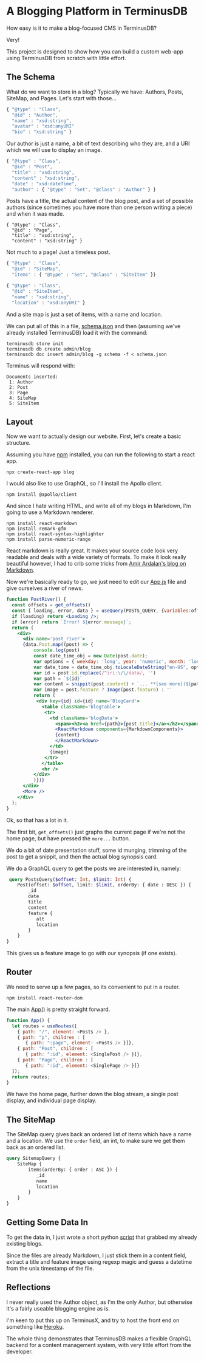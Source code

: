 # A Blogging Platform in TerminusDB

How easy is it to make a blog-focused CMS in TerminusDB?

Very!

This project is designed to show how you can build a custom web-app
using TerminusDB from scratch with little effort.

## The Schema

What do we want to store in a blog?  Typically we have: Authors, Posts, SiteMap,
and Pages. Let's start with those...

```javascript
{ "@type" : "Class",
  "@id" : "Author",
  "name" : "xsd:string",
  "avatar" : "xsd:anyURI"
  "bio" : "xsd:string" }
```

Our author is just a name, a bit of text describing who they are, and
a URI which we will use to display an image.

```javascript
{ "@type" : "Class",
  "@id" : "Post",
  "title" : "xsd:string",
  "content" : "xsd:string",
  "date" : "xsd:dateTime",
  "author" : { "@type" : "Set", "@class" : "Author" } }
```

Posts have a title, the actual content of the blog post, and a set of
possible authors (since sometimes you have more than one person
writing a piece) and when it was made.

```
{ "@type" : "Class",
  "@id" : "Page",
  "title" : "xsd:string",
  "content" : "xsd:string" }
```

Not much to a page! Just a timeless post.

```javascript
{ "@type" : "Class",
  "@id" : "SiteMap",
  "items" : { "@type" : "Set", "@class" : "SiteItem" }}

{ "@type" : "Class",
  "@id" : "SiteItem",
  "name" : "xsd:string",
  "location" : "xsd:anyURI" }
```

And a site map is just a set of items, with a name and location.

We can put all of this in a file, [schema.json](schema.json) and then (assuming we've already installed TerminusDB) load it with the command:

```shell
terminusdb store init
terminusdb db create admin/blog
terminusdb doc insert admin/blog -g schema -f < schema.json
```

Terminus will respond with:

```shell
Documents inserted:
 1: Author
 2: Post
 3: Page
 4: SiteMap
 5: SiteItem
```

## Layout

Now we want to actually design our website. First, let's create a
basic structure.

Assuming you have [npm](https://docs.npmjs.com/downloading-and-installing-node-js-and-npm) installed, you can run the following to start a react app.

```shell
npx create-react-app blog
```

I would also like to use GraphQL, so I'll install the Apollo client.

```shell
npm install @apollo/client
```

And since I hate writing HTML, and write all of my blogs in Markdown,
I'm going to use a Markdown renderer.

```shell
npm install react-markdown
npm install remark-gfm
npm install react-syntax-highlighter
npm install parse-numeric-range
```

React markdown is really great. It makes your source code look very
readable and deals with a wide variety of formats. To make it look
really beautiful however, I had to crib some tricks from [Amir
Ardalan's blog on
Markdown](https://amirardalan.com/blog/syntax-highlight-code-in-markdown).

Now we're basically ready to go, we just need to edit our [App.js](../assets/App.js) file
and give ourselves a river of news.

```jsx
function PostRiver() {
  const offsets = get_offsets()
  const { loading, error, data } = useQuery(POSTS_QUERY, {variables:offsets});
  if (loading) return <Loading />;
  if (error) return `Error! ${error.message}`;
  return (
    <div>
      <div name='post_river'>
      {data.Post.map((post) => {
          console.log(post)
          const date_time_obj = new Date(post.date);
          var options = { weekday: 'long', year: 'numeric', month: 'long', day: 'numeric' }
          var date_time = date_time_obj.toLocaleDateString("en-US", options)
          var id = post.id.replace(/^iri:\/\/data/, '')
          var path = `${id}`
          var content = snippit(post.content) + `... **[see more](${path})**`
          var image = post.feature ? Image(post.feature) : ''
          return (
           <div key={id} id={id} name='BlogCard'>
             <table className='blogTable'>
              <tr>
                <td className='blogData'>
                  <span><h2><a href={path}>{post.title}</a></h2></span><em>{date_time}</em>
                  <ReactMarkdown components={MarkdownComponents}>
                  {content}
                  </ReactMarkdown>
                </td>
                {image}
              </tr>
             </table>
             <hr />
          </div>
          )})}
      </div>
      <More />
    </div>
  );
}
```

Ok, so that has a lot in it.

The first bit, `get_offsets()` just graphs the current page if we're
not the home page, but have pressed the `more...` button.

We do a bit of date presentation stuff, some id munging, trimming of
the post to get a snippit, and then the actual blog synopsis card.

We do a GraphQL query to get the posts we are interested in, namely:

```graphql
 query PostsQuery($offset: Int, $limit: Int) {
    Post(offset: $offset, limit: $limit, orderBy: { date : DESC }) {
        _id
        date
        title
        content
        feature {
           alt
           location
        }
    }
}
```

This gives us a feature image to go with our synopsis (if one exists).

## Router

We need to serve up a few pages, so its convenient to put in a router.

```shell
npm install react-router-dom
```

The main [App()](../assets/App.js) is pretty straight forward.

```js
function App() {
  let routes = useRoutes([
    { path: "/", element: <Posts /> },
    { path: "p", children : [
       { path: ":page", element: <Posts /> }]},
    { path: "Post", children : [
       { path: ":id", element: <SinglePost /> }]},
    { path: "Page", children : [
       { path: ":id", element: <SinglePage /> }]}
  ]);
  return routes;
}
```

We have the home page, further down the blog stream, a single post
display, and individual page display.

## The SiteMap

The SiteMap query gives back an ordered list of items which have a
name and a location. We use the `order` field, an int, to make sure we
get them back as an ordered list.

```graphql
query SitemapQuery {
    SiteMap {
        items(orderBy: { order : ASC }) {
           _id
           name
           location
        }
    }
}
```

## Getting Some Data In

To get the data in, I just wrote a short python
[script](../assets/create_from_files.py) that grabbed my already
existing blogs.

Since the files are already Markdown, I just stick them in a content
field, extract a title and feature image using regexp magic and guess
a datetime from the unix timestamp of the file.

## Reflections

I never really used the Author object, as I'm the only Author, but
otherwise it's a fairly useable blogging engine as is.

I'm keen to put this up on TerminusX, and try to host the front end on
something like [Heroku](https://www.heroku.com/).

The whole thing demonstrates that TerminusDB makes a flexible GraphQL
backend for a content management system, with very little effort from
the developer.
